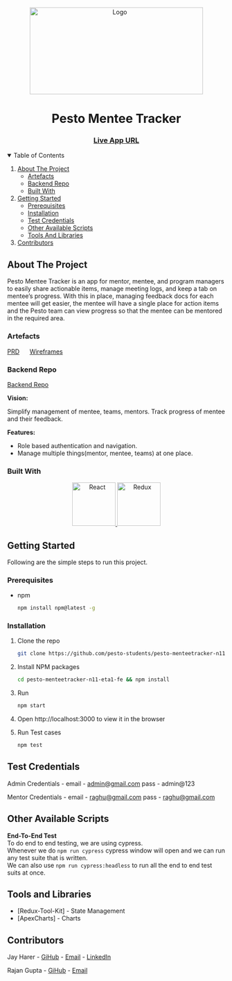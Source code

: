 
<br />

<p align="center">
    <img src="https://res.cloudinary.com/dpkce11g6/image/upload/v1647347325/pesto_ql86te.png" alt="Logo" width="400" height="200" >
</p>

<h1 align="center">Pesto Mentee Tracker</h1>
<h3 align="center">
	<a href="http://pesto-mentee-tracker.s3-website-us-east-1.amazonaws.com/">Live App URL</a>
</h3>
  
<!-- TABLE OF CONTENTS -->
<details open="open">
  <summary>Table of Contents</summary>
  <ol>
    <li>
      <a href="#about-the-project">About The Project</a>
      <ul>
        <li><a href="#artefacts">Artefacts</a></li>
        <li><a href="#backend-repo">Backend Repo</a></li>
        <li><a href="#built-with">Built With</a></li>
      </ul>
    </li>
    <li>
      <a href="#getting-started">Getting Started</a>
      <ul>
        <li><a href="#prerequisites">Prerequisites</a></li>
        <li><a href="#installation">Installation</a></li>
        <li><a href="#test-credentials">Test Credentials</a></li>
        <li><a href="#other-available-scripts">Other Available Scripts</a></li>
        <li><a href="#tools-and-libraries">Tools And Libraries</a></li>
      </ul>
    </li>
    <li><a href="#contributors">Contributors</a></li>
  </ol>
</details>

<!-- ABOUT THE PROJECT -->

## About The Project


Pesto Mentee Tracker is an app for mentor, mentee, and program managers to easily share actionable items, manage meeting logs, and keep a tab on mentee’s progress. 
With this in place, managing feedback docs for each mentee will get easier, the mentee will have a single place for action items and the Pesto team can view progress so that the mentee can be mentored in the required area.

### Artefacts

<a href="https://docs.google.com/document/d/1iuyLj3jjj4pzq7IuTWte5ihxnA5rmeF6fOMd9CAjP2E/edit?usp=sharing">PRD</a>
&nbsp;&nbsp;&nbsp;&nbsp;
<a href="https://www.figma.com/file/kioUSKt0D5FAhJxSuaNPr8/pesto?node-id=2%3A3">Wireframes</a>
&nbsp;&nbsp;&nbsp;&nbsp;

### Backend Repo

[Backend Repo](https://github.com/pesto-students/pesto-menteetracker-n11-eta1-be)


**Vision:**

Simplify management of mentee, teams, mentors. Track progress of mentee and their feedback.


**Features:**

- Role based authentication and navigation.
- Manage multiple things(mentor, mentee, teams) at one place.

### Built With

<p align="center">
	<a href="https://reactjs.org/">
		<img src="https://res.cloudinary.com/emarat/image/upload/h_150/v1631867520/react-logo_aiqchy.png" title="React" height="100">
	</a>
	<a href="https://redux.js.org/">
		<img src="https://res.cloudinary.com/emarat/image/upload/h_150/v1631867520/redux-logo_g2vd7e.png" title="Redux" height="100">
	</a>
	<br />
</p>

<!-- GETTING STARTED -->

## Getting Started

Following are the simple steps to run this project.

### Prerequisites

- npm
  ```sh
  npm install npm@latest -g
  ```


### Installation

1. Clone the repo
   ```sh
   git clone https://github.com/pesto-students/pesto-menteetracker-n11-eta1-fe
   ```

2. Install NPM packages
   ```sh
   cd pesto-menteetracker-n11-eta1-fe && npm install
   ```
3. Run
   ```sh
   npm start
   ```
5. Open http://localhost:3000 to view it in the browser

6. Run Test cases
   ```sh
   npm test
   ```

## Test Credentials

Admin Credentials -
email - admin@gmail.com
pass - admin@123

Mentor Credentials -
email - raghu@gmail.com
pass - raghu@gmail.com

## Other Available Scripts

**End-To-End Test**  
To do end to end testing, we are using cypress.  
Whenever we do `npm run cypress` cypress window will open and we can run any test suite that is written.  
We can also use `npm run cypress:headless` to run all the end to end test suits at once.  

<!--Tools-->

## Tools and Libraries 

- [Redux-Tool-Kit] - State Management
- [ApexCharts] - Charts

<!-- Contributors -->

## Contributors

Jay Harer - [GiHub](https://github.com/Jayharer) - [Email](jay416505@gmail.com ) - [LinkedIn](https://www.linkedin.com/in/jay-harer-41b67a146)

Rajan Gupta - [GiHub](https://github.com/rajankouzina) - [Email](bittu15388@gmail.com) 





